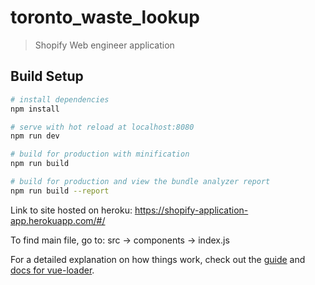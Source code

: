 # toronto_waste_lookup

> Shopify Web engineer application 

## Build Setup

``` bash
# install dependencies
npm install

# serve with hot reload at localhost:8080
npm run dev

# build for production with minification
npm run build

# build for production and view the bundle analyzer report
npm run build --report
```

Link to site hosted on heroku: https://shopify-application-app.herokuapp.com/#/

To find main file, go to: src -> components -> index.js

For a detailed explanation on how things work, check out the [guide](http://vuejs-templates.github.io/webpack/) and [docs for vue-loader](http://vuejs.github.io/vue-loader).
